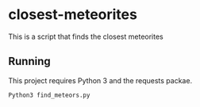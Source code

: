 # closest-meteorites
This is a script that finds the closest meteorites

## Running

This project requires Python 3 and the requests packae.

`Python3 find_meteors.py`
